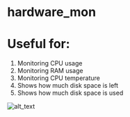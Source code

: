 # hardware_mon

# Useful for:
1) Monitoring CPU usage
2) Monitoring RAM usage
3) Monitoring CPU temperature
4) Shows how much disk space is left
5) Shows how much disk space is used

![alt_text](https://raw.githubusercontent.com/Fuchsiaff/as/master/pc.png)
